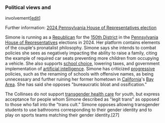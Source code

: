 ### Political views and
involvement[[edit](/w/index.php?title=Simone\_and\_Malcolm\_Collins&action=edit&section=4
"Edit section: Political views and involvement")]

Further information: [2024 Pennsylvania House of Representatives
election](/wiki/2024\_Pennsylvania\_House\_of\_Representatives\_election "2024
Pennsylvania House of Representatives election")

Simone is running as a [Republican](/wiki/Republican\_Party\_\(US\) "Republican
Party \(US\)") for the [150th
District](/wiki/Pennsylvania\_House\_of\_Representatives,\_District\_150
"Pennsylvania House of Representatives, District 150") in the [Pennsylvania
House of Representatives](/wiki/Pennsylvania\_House\_of\_Representatives
"Pennsylvania House of Representatives") elections in 2024. Her platform
contains elements of the couple's pronatalist philosophy. Simone says she
intends to combat policies she sees as negatively impacting the ability to
raise a family, citing the example of required car seats preventing more
children from occupying a vehicle. She also supports [school
choice](/wiki/School\_choice "School choice"), lowering taxes, and government
implementation of [artificial intelligence](/wiki/Artificial\_intelligence
"Artificial intelligence"). Simone has criticized
[progressive](/wiki/Progressivism\_in\_the\_United\_States "Progressivism in the
United States") policies, such as the renaming of schools with offensive
names, as being unnecessary and further ruining her former hometown in
[California](/wiki/California "California")'s [Bay
Area](/wiki/San\_Francisco\_Bay\_Area "San Francisco Bay Area"). She has said she
opposes "bureaucratic bloat and ossification."

The Collinses do not support [transgender health
care](/wiki/Transgender\_health\_care "Transgender health care") for youth, but
express acceptance for people whom Simone described as "legit trans" as
opposed to those who fall into the "trans cult." Simone opposes allowing
transgender students to use bathrooms corresponding to their gender identity
and to play on sports teams matching their gender identity.[27]
